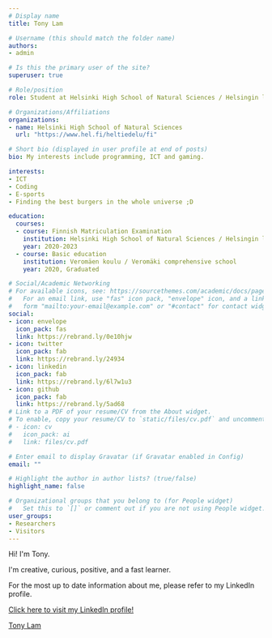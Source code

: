 ```yaml
---
# Display name
title: Tony Lam

# Username (this should match the folder name)
authors:
- admin

# Is this the primary user of the site?
superuser: true

# Role/position
role: Student at Helsinki High School of Natural Sciences / Helsingin luonnontiedelukio

# Organizations/Affiliations
organizations:
- name: Helsinki High School of Natural Sciences
  url: "https://www.hel.fi/heltiedelu/fi"

# Short bio (displayed in user profile at end of posts)
bio: My interests include programming, ICT and gaming.

interests:
- ICT
- Coding
- E-sports
- Finding the best burgers in the whole universe ;D

education:
  courses:
  - course: Finnish Matriculation Examination
    institution: Helsinki High School of Natural Sciences / Helsingin luonnontiedelukio
    year: 2020-2023
  - course: Basic education
    institution: Veromäen koulu / Veromäki comprehensive school 
    year: 2020, Graduated

# Social/Academic Networking
# For available icons, see: https://sourcethemes.com/academic/docs/page-builder/#icons
#   For an email link, use "fas" icon pack, "envelope" icon, and a link in the
#   form "mailto:your-email@example.com" or "#contact" for contact widget.
social:
- icon: envelope
  icon_pack: fas
  link: https://rebrand.ly/0e10hjw 
- icon: twitter
  icon_pack: fab
  link: https://rebrand.ly/24934
- icon: linkedin
  icon_pack: fab
  link: https://rebrand.ly/6l7w1u3
- icon: github
  icon_pack: fab
  link: https://rebrand.ly/5ad68
# Link to a PDF of your resume/CV from the About widget.
# To enable, copy your resume/CV to `static/files/cv.pdf` and uncomment the lines below.
# - icon: cv
#   icon_pack: ai
#   link: files/cv.pdf

# Enter email to display Gravatar (if Gravatar enabled in Config)
email: ""

# Highlight the author in author lists? (true/false)
highlight_name: false

# Organizational groups that you belong to (for People widget)
#   Set this to `[]` or comment out if you are not using People widget.
user_groups:
- Researchers
- Visitors
---
```


Hi! I'm Tony. 

I'm creative, curious, positive, and a fast learner.

For the most up to date information about me, please refer to my LinkedIn profile.

<a href="https://fi.linkedin.com/in/lamtonylam/">Click here to visit my LinkedIn profile!</a>





<div class="LI-profile-badge"  data-version="v1" data-size="large" data-locale="en_US" data-type="horizontal" data-theme="dark" data-vanity="lamtonylam"><a class="LI-simple-link" href='https://fi.linkedin.com/in/lamtonylam?trk=profile-badge'>Tony Lam</a></div>

<script type="text/javascript" src="https://platform.linkedin.com/badges/js/profile.js" async defer></script>